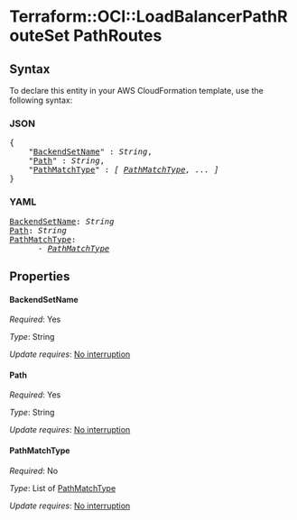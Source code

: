 # Terraform::OCI::LoadBalancerPathRouteSet PathRoutes

## Syntax

To declare this entity in your AWS CloudFormation template, use the following syntax:

### JSON

<pre>
{
    "<a href="#backendsetname" title="BackendSetName">BackendSetName</a>" : <i>String</i>,
    "<a href="#path" title="Path">Path</a>" : <i>String</i>,
    "<a href="#pathmatchtype" title="PathMatchType">PathMatchType</a>" : <i>[ <a href="pathroutes-pathmatchtype.md">PathMatchType</a>, ... ]</i>
}
</pre>

### YAML

<pre>
<a href="#backendsetname" title="BackendSetName">BackendSetName</a>: <i>String</i>
<a href="#path" title="Path">Path</a>: <i>String</i>
<a href="#pathmatchtype" title="PathMatchType">PathMatchType</a>: <i>
      - <a href="pathroutes-pathmatchtype.md">PathMatchType</a></i>
</pre>

## Properties

#### BackendSetName

_Required_: Yes

_Type_: String

_Update requires_: [No interruption](https://docs.aws.amazon.com/AWSCloudFormation/latest/UserGuide/using-cfn-updating-stacks-update-behaviors.html#update-no-interrupt)

#### Path

_Required_: Yes

_Type_: String

_Update requires_: [No interruption](https://docs.aws.amazon.com/AWSCloudFormation/latest/UserGuide/using-cfn-updating-stacks-update-behaviors.html#update-no-interrupt)

#### PathMatchType

_Required_: No

_Type_: List of <a href="pathroutes-pathmatchtype.md">PathMatchType</a>

_Update requires_: [No interruption](https://docs.aws.amazon.com/AWSCloudFormation/latest/UserGuide/using-cfn-updating-stacks-update-behaviors.html#update-no-interrupt)

